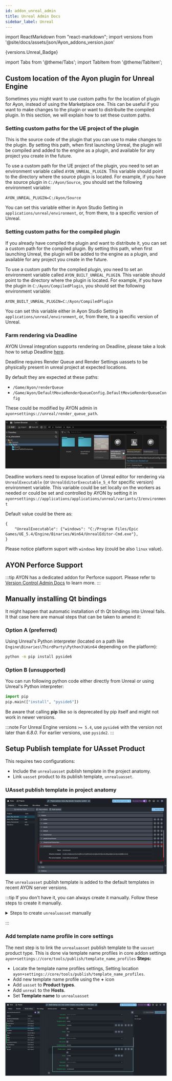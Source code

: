 ```yaml
---
id: addon_unreal_admin
title: Unreal Admin Docs
sidebar_label: Unreal
---
```


import ReactMarkdown from "react-markdown";
import versions from '@site/docs/assets/json/Ayon_addons_version.json'

<ReactMarkdown>
{versions.Unreal_Badge}
</ReactMarkdown>

import Tabs from '@theme/Tabs';
import TabItem from '@theme/TabItem';

## Custom location of the Ayon plugin for Unreal Engine

Sometimes you might want to use custom paths for the location of plugin for Ayon, instead of using the Marketplace one. This can be useful if you want to make changes to the plugin or want to distribuite the compiled plugin. In this section, we will explain how to set these custom paths.

### Setting custom paths for the UE project of the plugin

This is the source code of the plugin that you can use to make changes to the plugin. By setting this path, when first launching Unreal, the plugin will be compiled and added to the engine as a plugin, and available for any project you create in the future.

To use a custom path for the UE project of the plugin, you need to set an environment variable called `AYON_UNREAL_PLUGIN`. This variable should point to the directory where the source plugin is located. For example, if you have the source plugin in `C:/Ayon/Source`, you should set the following environment variable:

`AYON_UNREAL_PLUGIN=C:/Ayon/Source`

You can set this variable either in Ayon Studio Setting in `applications/unreal/environment`, or, from there, to a specific version of Unreal.

### Setting custom paths for the compiled plugin

If you already have compiled the plugin and want to distribute it, you can set a custom path for the compiled plugin. By setting this path, when first launching Unreal, the plugin will be added to the engine as a plugin, and available for any project you create in the future.

To use a custom path for the compiled plugin, you need to set an environment variable called `AYON_BUILT_UNREAL_PLUGIN`. This variable should point to the directory where the plugin is located. For example, if you have the plugin in `C:/Ayon/CompiledPlugin`, you should set the following environment variable:

`AYON_BUILT_UNREAL_PLUGIN=C:/Ayon/CompiledPlugin`

You can set this variable either in Ayon Studio Setting in `applications/unreal/environment`, or, from there, to a specific version of Unreal.

### Farm rendering via Deadline

AYON Unreal integration supports rendering on Deadline, please take a look how to setup Deadline [here](addon_deadline_admin.md).

Deadline requires Render Queue and Render Settings uassets to be physically present in unreal project at expected locations.

By default they are expected at these paths:
- `/Game/Ayon/renderQueue`
- `/Game/Ayon/DefaultMovieRenderQueueConfig.DefaultMovieRenderQueueConfig`

These could be modified by AYON admin in `ayon+settings://unreal/render_queue_path`.

![Unreal AYON Render Queue and Settings](assets/unreal_render_queue_and_settings.png)

Deadline workers need to expose location of Unreal editor for rendering via `UnrealExecutable` (or `UnrealEditorExecutable_5_4` for specific version) environment variable.
This variable could be set locally on the workers as needed or could be set and controlled by AYON by setting it in 
`ayon+settings://applications/applications/unreal/variants/3/environment`

Default value could be there as:
```
{
    "UnrealExecutable": {"windows": "C:/Program Files/Epic Games/UE_5.4/Engine/Binaries/Win64/UnrealEditor-Cmd.exe"},
}
```
Please notice platform suport with `windows` key (could be also `linux` value).


## AYON Perforce Support

:::tip
AYON has a dedicated addon for Perforce support.
Please refer to [Version Control Admin Docs](category/version-control) to learn more.
:::

## Manually installing Qt bindings

It might happen that automatic installation of th Qt bindings into Unreal fails. It that case here are manual steps that can be taken to amend it:

### Option A (preferred)

Using Unreal's Python interpreter (located on a path like `Engine\Binaries\ThirdParty\Python3\Win64` depending on the platform):

```sh
python -m pip install pyside6
```
### Option B (unsupported)
You can run following python code either directly from Unreal or using Unreal's Python interpreter:

```python
import pip
pip.main(["install", "pyside6"])
```

Be aware that calling **pip** like so is deprecated by pip itself and might not work in newer versions.

:::note
For Unreal Engine versions `>= 5.4`, use `pyside6` with the version not later than *6.8.0*. For earlier versions, use `pyside2`.
:::

## Setup Publish template for UAsset Product

This requires two configurations:
- Include the `unrealuasset` publish template in the project anatomy.
- Link `uasset` product to its publish template, `unrealuasset`.

### UAsset publish template in project anatomy

![Unreal AYON UAsset Template Project Setting](assets/unreal/admin/uasset_template_project_anatomy.png)

The `unrealuasset` publish template is added to the default templates in recent AYON server versions.

:::tip
If you don't have it, you can always create it manually. Follow these steps to create it manually.

<details><summary>Steps to create <code>unrealuasset</code> manually</summary>

- go to **Project Settings** shortcut `P+P` and select **Anatomy**.
- Select your project.
- Find publish template settings, setting location `ayon+anatomy://{project_name}/templates/publish`.
- Add a publish template by clicking **+** icon. 
- Fill in the publish template with `unrealuasset`.
    ```json  title="unrealuasset publish template"
    {
        "name": "unrealuasset",
        "directory": "{root[work]}/{project[name]}/{hierarchy}/{folder[name]}/publish/{product[type]}/{product[name]}/{@version}",
        "file": "{originalBasename}.{ext}"
    }
    ```
- Once you finished to add the template, Click **Save Changes**.
  
</details>

:::

### Add template name profile in core settings
The next step is to link the `unrealuasset` publish template to the `uasset` product type.
This is done via template name profiles in core addon settings `ayon+settings://core/tools/publish/template_name_profiles`
**Steps:**
- Locate the template name profiles settings, Setting location `ayon+settings://core/tools/publish/template_name_profiles`.
- Add new template name profile using the **+** icon
- Add `uasset` to **Product types**.
- Add `unreal` to the **Hosts**.
- Set **Template name** to `unrealuasset`

![Unreal AYON UAsset Template Profiles](assets/unreal/admin/uasset_template_profile_ayon_core.png)
